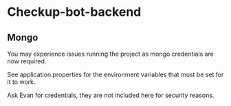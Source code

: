 # Checkup-bot-backend

## Mongo
You may experience issues running the project as mongo credentials are now required.

See application.properties for the environment variables that must be set for it to work.

Ask Evan for credentials, they are not included here for security reasons.